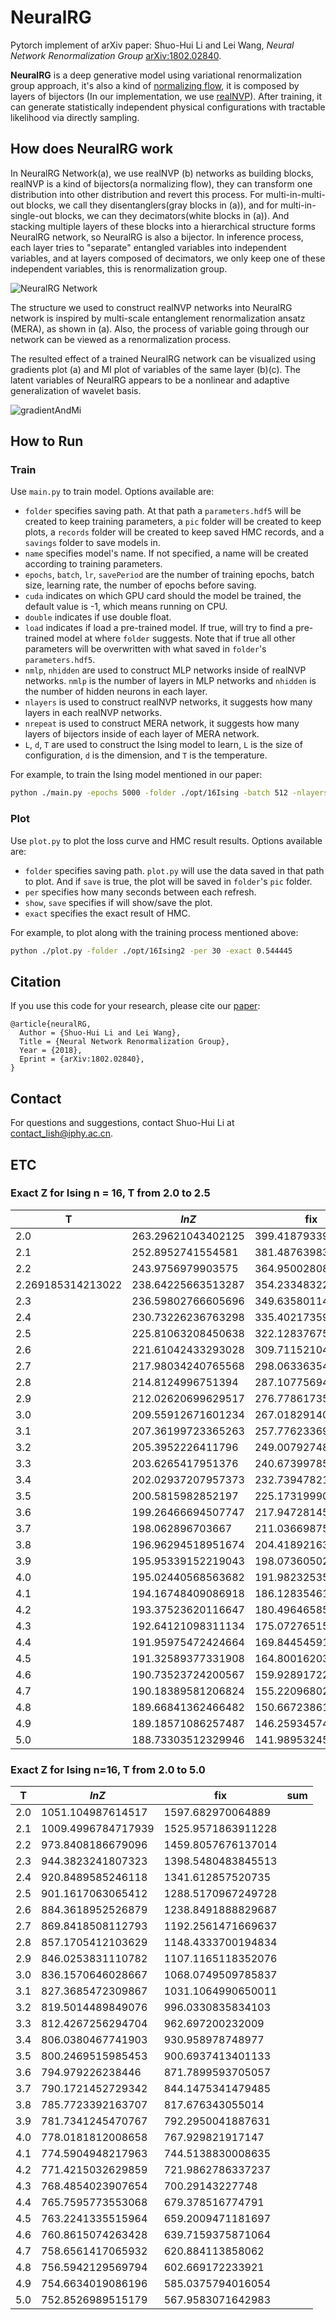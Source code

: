 

# NeuralRG 

Pytorch implement of arXiv paper: Shuo-Hui Li and Lei Wang, *Neural Network Renormalization Group* [arXiv:1802.02840](https://arxiv.org/abs/1802.02840).

**NeuralRG** is a deep generative model using variational renormalization group approach, it's also a kind of [normalizing flow](https://blog.evjang.com/2018/01/nf1.html), it is composed by layers of bijectors (In our implementation, we use [realNVP](https://arxiv.org/abs/1605.08803)). After training, it can generate statistically independent physical configurations with tractable likelihood via directly sampling.

## How does NeuralRG work

In NeuralRG Network(a), we use realNVP (b) networks as building blocks, realNVP is a kind of bijectors(a normalizing flow), they can transform one distribution into other distribution and revert this process. For multi-in-multi-out blocks, we call they disentanglers(gray blocks in (a)), and for multi-in-single-out blocks, we can they decimators(white blocks in (a)). And stacking multiple layers of these blocks into a hierarchical structure forms NeuralRG network, so NeuralRG is also a bijector. In inference process, each layer tries to "separate" entangled variables into independent variables, and at layers composed of decimators, we only keep one of these independent variables, this is renormalization group.

![NeuralRG Network](etc/Nflow.png)

The structure we used to construct realNVP networks into NeuralRG network is inspired by multi-scale entanglement renormalization ansatz (MERA), as shown in (a). Also, the process of variable going through our network can be viewed as a renormalization process.

The resulted effect of a trained NeuralRG network can be visualized using gradients plot (a) and MI plot of variables of the same layer (b)(c). The latent variables of NeuralRG appears to be a nonlinear and adaptive generalization of wavelet basis.

![gradientAndMi](etc/gradAndMi.png)

## How to Run 

### Train

Use `main.py` to train model. Options available are:

* `folder` specifies saving path. At that path a `parameters.hdf5` will be created to keep training parameters, a `pic` folder will be created to keep plots, a `records` folder will be created to keep saved HMC records, and a `savings` folder to save models in.
* `name` specifies model's name. If not specified, a name will be created according to training parameters.
* `epochs`, `batch`, `lr`, `savePeriod` are the number of training epochs, batch size, learning rate, the number of epochs before saving.
* `cuda` indicates on which GPU card should the model be trained, the default value is -1, which means running on CPU.
* `double` indicates if use double float.
* `load` indicates if load a pre-trained model. If true, will try to find a pre-trained model at where `folder` suggests. Note that if true all other parameters will be overwritten with what saved in `folder`'s `parameters.hdf5`.
* `nmlp`, `nhidden` are used to construct MLP networks inside of realNVP networks. `nmlp` is the number of layers in MLP networks and `nhidden` is the number of hidden neurons in each layer.
* `nlayers` is used to construct realNVP networks, it suggests how many layers in each realNVP networks.
* `nrepeat` is used to construct MERA network, it suggests how many layers of bijectors inside of each layer of MERA network.
* `L`, `d`, `T` are used to construct the Ising model to learn, `L` is the size of configuration, `d` is the dimension, and `T` is the temperature.

For example, to train the Ising model mentioned in our paper:

```bash
python ./main.py -epochs 5000 -folder ./opt/16Ising -batch 512 -nlayers 10 -nmlp 1 -nhidden 10 -L 16 -nrepeat 1 -savePeriod 100
```



### Plot

Use `plot.py` to plot the loss curve and HMC result results. Options available are:

* `folder` specifies saving path. `plot.py` will use the data saved in that path to plot. And if `save` is true, the plot will be saved in `folder`'s `pic` folder.
* `per` specifies how many seconds between each refresh.
* `show`, `save` specifies if will show/save the plot.
* `exact` specifies the exact result of HMC.

For example, to plot along with the training process mentioned above:

```bash
python ./plot.py -folder ./opt/16Ising2 -per 30 -exact 0.544445
```



## Citation

If you use this code for your research, please cite our [paper](https://arxiv.org/abs/1802.02840):

```
@article{neuralRG,
  Author = {Shuo-Hui Li and Lei Wang},
  Title = {Neural Network Renormalization Group},
  Year = {2018},
  Eprint = {arXiv:1802.02840},
}
```

## Contact

For questions and suggestions, contact Shuo-Hui Li at [contact_lish@iphy.ac.cn](mailto:contact_lish@iphy.ac.cn).



## ETC

### Exact Z for Ising n = 16, T from 2.0 to 2.5

| T                 | $lnZ$              | fix                | sum/n      |
| ----------------- | ------------------ | ------------------ | ---------- |
| 2.0               | 263.29621043402125 | 399.418793393396   | 2.58873048 |
| 2.1               | 252.8952741554581  | 381.48763983688104 | 2.47805826 |
| 2.2               | 243.9756979903575  | 364.9500280838529  | 2.37861612 |
| 2.269185314213022 | 238.64225663513287 | 354.2334832224499  | 2.31592086 |
| 2.3               | 236.59802766605696 | 349.63580114185936 | 2.28997589 |
| 2.4               | 230.73226236763298 | 335.4021735990462  | 2.21146264 |
| 2.5               | 225.81063208450638 | 322.1283767570811  | 2.14038675 |
| 2.6               | 221.61042433293028 | 309.71152104410737 | 2.07547635 |
| 2.7               | 217.98034240765568 | 298.0633635462919  | 2.01579573 |
| 2.8               | 214.8124996751394  | 287.1077569484564  | 1.960626   |
| 2.9               | 212.02620699629517 | 276.7786173540166  | 1.90939385 |
| 3.0               | 209.55912671601234 | 267.0182914050078  | 1.86163054 |
| 3.1               | 207.36199723365263 | 257.7762336924401  | 1.81694621 |
| 3.2               | 205.3952226411796  | 249.0079274825673  | 1.77501231 |
| 3.3               | 203.6265417951376  | 240.67399785651475 | 1.73554898 |
| 3.4               | 202.02937207957373 | 232.7394782121657  | 1.69831582 |
| 3.5               | 200.5815982852197  | 225.17319990633018 | 1.66310468 |
| 3.6               | 199.26466694507747 | 217.9472814559404  | 1.62973417 |
| 3.7               | 198.062896703667   | 211.03669875668663 | 1.59804529 |
| 3.8               | 196.96294518951674 | 204.4189216344791  | 1.56789792 |
| 3.9               | 195.95339152219043 | 198.0736050203686  | 1.53916796 |
| 4.0               | 195.02440568563682 | 191.9823253518871  | 1.51174504 |
| 4.1               | 194.16748409086918 | 186.12835461354484 | 1.48553062 |
| 4.2               | 193.37523620116647 | 180.49646585517428 | 1.46043634 |
| 4.3               | 192.64121098311134 | 175.07276515745124 | 1.43638272 |
| 4.4               | 191.95975472424664 | 169.84454591578037 | 1.41329805 |
| 4.5               | 191.32589377331908 | 164.80016203722548 | 1.39111741 |
| 4.6               | 190.73523724200567 | 159.92891722870021 | 1.36978185 |
| 4.7               | 190.18389581206824 | 155.22096802773802 | 1.34923775 |
| 4.8               | 189.66841362466482 | 150.66723861260056 | 1.32943614 |
| 4.9               | 189.18571086257487 | 146.2593457439868  | 1.31033225 |
| 5.0               | 188.73303512329946 | 141.98953245003423 | 1.29188503 |



### Exact Z for Ising n=16, T from 2.0 to 5.0

| T    | $lnZ$              | fix                | sum  |
| ---- | ------------------ | ------------------ | ---- |
| 2.0  | 1051.104987614517  | 1597.682970064889  |      |
| 2.1  | 1009.4996784717939 | 1525.9571863911228 |      |
| 2.2  | 973.8408186679096  | 1459.8057676137014 |      |
| 2.3  | 944.3823241807323  | 1398.5480483845513 |      |
| 2.4  | 920.8489585246118  | 1341.612857520735  |      |
| 2.5  | 901.1617063065412  | 1288.5170967249728 |      |
| 2.6  | 884.3618952526879  | 1238.8491888829687 |      |
| 2.7  | 869.8418508112793  | 1192.2561471669637 |      |
| 2.8  | 857.1705412103629  | 1148.4333700194834 |      |
| 2.9  | 846.0253831110782  | 1107.1165118352076 |      |
| 3.0  | 836.1570646028667  | 1068.0749509785837 |      |
| 3.1  | 827.3685472309867  | 1031.1064990650011 |      |
| 3.2  | 819.5014489849076  | 996.0330835834103  |      |
| 3.3  | 812.4267256294704  | 962.697200232009   |      |
| 3.4  | 806.0380467741903  | 930.958978748977   |      |
| 3.5  | 800.2469515985453  | 900.6937413401133  |      |
| 3.6  | 794.979226238446   | 871.7899593705057  |      |
| 3.7  | 790.1721452729342  | 844.1475341479485  |      |
| 3.8  | 785.7723392163707  | 817.676343055014   |      |
| 3.9  | 781.7341245470767  | 792.2950041887631  |      |
| 4.0  | 778.0181812008658  | 767.929821917147   |      |
| 4.1  | 774.5904948217963  | 744.5138830008635  |      |
| 4.2  | 771.4215032629859  | 721.9862786337237  |      |
| 4.3  | 768.4854023907654  | 700.29143227748    |      |
| 4.4  | 765.7595773553068  | 679.378516774791   |      |
| 4.5  | 763.2241335515964  | 659.2009471181697  |      |
| 4.6  | 760.8615074263428  | 639.7159375871064  |      |
| 4.7  | 758.6561417065932  | 620.884113858062   |      |
| 4.8  | 756.5942129569794  | 602.669172233921   |      |
| 4.9  | 754.6634019086196  | 585.0375794016054  |      |
| 5.0  | 752.8526989515179  | 567.9583071642983  |      |






